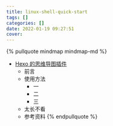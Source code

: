 ```yaml
---
title: linux-shell-quick-start
tags: []
categories: []
date: 2022-01-19 09:27:51
cover:
---
```


{% pullquote mindmap mindmap-md %}
- [Hexo 的思维导图插件](https://hunterx.xyz/hexo-simple-mindmap-plugin-intro.html)
  - 前言
  - 使用方法
    - 一
    - 二
    - 三
  - 太长不看
  - 参考资料
  {% endpullquote %}
